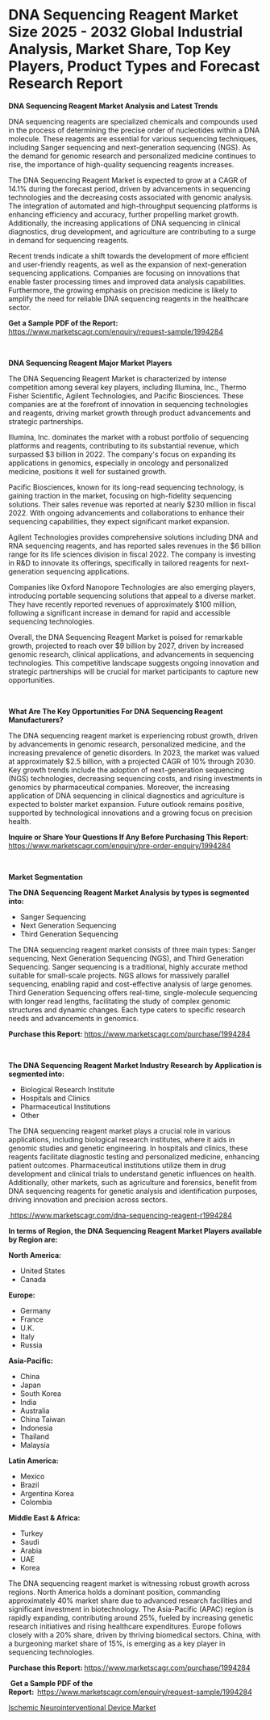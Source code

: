 <p><h1>DNA Sequencing Reagent Market Size 2025 - 2032 Global Industrial Analysis, Market Share, Top Key Players, Product Types and Forecast Research Report</h1></p><p><strong>DNA Sequencing Reagent Market Analysis and Latest Trends</strong></p>
<p><p>DNA sequencing reagents are specialized chemicals and compounds used in the process of determining the precise order of nucleotides within a DNA molecule. These reagents are essential for various sequencing techniques, including Sanger sequencing and next-generation sequencing (NGS). As the demand for genomic research and personalized medicine continues to rise, the importance of high-quality sequencing reagents increases.</p><p>The DNA Sequencing Reagent Market is expected to grow at a CAGR of 14.1% during the forecast period, driven by advancements in sequencing technologies and the decreasing costs associated with genomic analysis. The integration of automated and high-throughput sequencing platforms is enhancing efficiency and accuracy, further propelling market growth. Additionally, the increasing applications of DNA sequencing in clinical diagnostics, drug development, and agriculture are contributing to a surge in demand for sequencing reagents.</p><p>Recent trends indicate a shift towards the development of more efficient and user-friendly reagents, as well as the expansion of next-generation sequencing applications. Companies are focusing on innovations that enable faster processing times and improved data analysis capabilities. Furthermore, the growing emphasis on precision medicine is likely to amplify the need for reliable DNA sequencing reagents in the healthcare sector.</p></p>
<p><strong>Get a Sample PDF of the Report:&nbsp;</strong> <a href="https://www.marketscagr.com/enquiry/request-sample/1994284?utm_campaign=2106&utm_medium=2&utm_source=Github&utm_content=ia&utm_term=05032025&utm_id=dna-sequencing-reagent">https://www.marketscagr.com/enquiry/request-sample/1994284</a></p>
<p>&nbsp;</p>
<p><strong>DNA Sequencing Reagent Major Market Players</strong></p>
<p><p>The DNA Sequencing Reagent Market is characterized by intense competition among several key players, including Illumina, Inc., Thermo Fisher Scientific, Agilent Technologies, and Pacific Biosciences. These companies are at the forefront of innovation in sequencing technologies and reagents, driving market growth through product advancements and strategic partnerships.</p><p>Illumina, Inc. dominates the market with a robust portfolio of sequencing platforms and reagents, contributing to its substantial revenue, which surpassed $3 billion in 2022. The company's focus on expanding its applications in genomics, especially in oncology and personalized medicine, positions it well for sustained growth.</p><p>Pacific Biosciences, known for its long-read sequencing technology, is gaining traction in the market, focusing on high-fidelity sequencing solutions. Their sales revenue was reported at nearly $230 million in fiscal 2022. With ongoing advancements and collaborations to enhance their sequencing capabilities, they expect significant market expansion.</p><p>Agilent Technologies provides comprehensive solutions including DNA and RNA sequencing reagents, and has reported sales revenues in the $6 billion range for its life sciences division in fiscal 2022. The company is investing in R&D to innovate its offerings, specifically in tailored reagents for next-generation sequencing applications.</p><p>Companies like Oxford Nanopore Technologies are also emerging players, introducing portable sequencing solutions that appeal to a diverse market. They have recently reported revenues of approximately $100 million, following a significant increase in demand for rapid and accessible sequencing technologies.</p><p>Overall, the DNA Sequencing Reagent Market is poised for remarkable growth, projected to reach over $9 billion by 2027, driven by increased genomic research, clinical applications, and advancements in sequencing technologies. This competitive landscape suggests ongoing innovation and strategic partnerships will be crucial for market participants to capture new opportunities.</p></p>
<p>&nbsp;</p>
<p><strong>What Are The Key Opportunities For DNA Sequencing Reagent Manufacturers?</strong></p>
<p><p>The DNA sequencing reagent market is experiencing robust growth, driven by advancements in genomic research, personalized medicine, and the increasing prevalence of genetic disorders. In 2023, the market was valued at approximately $2.5 billion, with a projected CAGR of 10% through 2030. Key growth trends include the adoption of next-generation sequencing (NGS) technologies, decreasing sequencing costs, and rising investments in genomics by pharmaceutical companies. Moreover, the increasing application of DNA sequencing in clinical diagnostics and agriculture is expected to bolster market expansion. Future outlook remains positive, supported by technological innovations and a growing focus on precision health.</p></p>
<p><strong>Inquire or Share Your Questions If Any Before Purchasing This Report:</strong> <a href="https://www.marketscagr.com/enquiry/pre-order-enquiry/1994284?utm_campaign=2106&utm_medium=2&utm_source=Github&utm_content=ia&utm_term=05032025&utm_id=dna-sequencing-reagent">https://www.marketscagr.com/enquiry/pre-order-enquiry/1994284</a></p>
<p>&nbsp;</p>
<p><strong>Market Segmentation</strong></p>
<p><strong>The DNA Sequencing Reagent Market Analysis by types is segmented into:</strong></p>
<p><ul><li>Sanger Sequencing</li><li>Next Generation Sequencing</li><li>Third Generation Sequencing</li></ul></p>
<p><p>The DNA sequencing reagent market consists of three main types: Sanger sequencing, Next Generation Sequencing (NGS), and Third Generation Sequencing. Sanger sequencing is a traditional, highly accurate method suitable for small-scale projects. NGS allows for massively parallel sequencing, enabling rapid and cost-effective analysis of large genomes. Third Generation Sequencing offers real-time, single-molecule sequencing with longer read lengths, facilitating the study of complex genomic structures and dynamic changes. Each type caters to specific research needs and advancements in genomics.</p></p>
<p><strong>Purchase this Report:&nbsp;</strong><a href="https://www.marketscagr.com/purchase/1994284?utm_campaign=2106&utm_medium=2&utm_source=Github&utm_content=ia&utm_term=05032025&utm_id=dna-sequencing-reagent">https://www.marketscagr.com/purchase/1994284</a></p>
<p>&nbsp;</p>
<p><strong>The DNA Sequencing Reagent Market Industry Research by Application is segmented into:</strong></p>
<p><ul><li>Biological Research Institute</li><li>Hospitals and Clinics</li><li>Pharmaceutical Institutions</li><li>Other</li></ul></p>
<p><p>The DNA sequencing reagent market plays a crucial role in various applications, including biological research institutes, where it aids in genomic studies and genetic engineering. In hospitals and clinics, these reagents facilitate diagnostic testing and personalized medicine, enhancing patient outcomes. Pharmaceutical institutions utilize them in drug development and clinical trials to understand genetic influences on health. Additionally, other markets, such as agriculture and forensics, benefit from DNA sequencing reagents for genetic analysis and identification purposes, driving innovation and precision across sectors.</p></p>
<p><a href="https://www.marketscagr.com/dna-sequencing-reagent-r1994284?utm_campaign=2106&utm_medium=2&utm_source=Github&utm_content=ia&utm_term=05032025&utm_id=dna-sequencing-reagent">&nbsp;https://www.marketscagr.com/dna-sequencing-reagent-r1994284</a></p>
<p><strong>In terms of Region, the DNA Sequencing Reagent Market Players available by Region are:</strong></p>
<p>
    <p> <strong> North America: </strong>
        <ul>
            <li>United States</li>
            <li>Canada</li>
        </ul>
        </p> 
    <p> <strong> Europe: </strong>
        <ul>
            <li>Germany</li>
            <li>France</li>
            <li>U.K.</li>
            <li>Italy</li>
            <li>Russia</li>
        </ul>
        </p> 
    <p> <strong> Asia-Pacific: </strong>
        <ul>
            <li>China</li>
            <li>Japan</li>
            <li>South Korea</li>
            <li>India</li>
            <li>Australia</li>
            <li>China Taiwan</li>
            <li>Indonesia</li>
            <li>Thailand</li>
            <li>Malaysia</li>
        </ul>
        </p> 
    <p> <strong> Latin America: </strong>
        <ul>
            <li>Mexico</li>
            <li>Brazil</li>
            <li>Argentina Korea</li>
            <li>Colombia</li>
        </ul>
        </p> 
    <p> <strong> Middle East & Africa: </strong>
        <ul>
            <li>Turkey</li>
            <li>Saudi</li>
            <li>Arabia</li>
            <li>UAE</li>
            <li>Korea</li>
        </ul>
    </p>
    </p>
<p><p>The DNA sequencing reagent market is witnessing robust growth across regions. North America holds a dominant position, commanding approximately 40% market share due to advanced research facilities and significant investment in biotechnology. The Asia-Pacific (APAC) region is rapidly expanding, contributing around 25%, fueled by increasing genetic research initiatives and rising healthcare expenditures. Europe follows closely with a 20% share, driven by thriving biomedical sectors. China, with a burgeoning market share of 15%, is emerging as a key player in sequencing technologies.</p></p>
<p><strong>Purchase this Report: </strong><a href="https://www.marketscagr.com/purchase/1994284?utm_campaign=2106&utm_medium=2&utm_source=Github&utm_content=ia&utm_term=05032025&utm_id=dna-sequencing-reagent">https://www.marketscagr.com/purchase/1994284</a></p>
<p>&nbsp;<strong>Get a Sample PDF of the Report:&nbsp;&nbsp;</strong><a href="https://www.marketscagr.com/enquiry/request-sample/1994284?utm_campaign=2106&utm_medium=2&utm_source=Github&utm_content=ia&utm_term=05032025&utm_id=dna-sequencing-reagent">https://www.marketscagr.com/enquiry/request-sample/1994284</a></p>
<p><strong></strong></p>
<p><p><a href="https://github.com/YashRP12/Market-Research-Report-List-7/blob/main/ischemic-neurointerventional-device-market.md?utm_campaign=2106&utm_medium=2&utm_source=Github&utm_content=ia&utm_term=05032025&utm_id=dna-sequencing-reagent">Ischemic Neurointerventional Device Market</a></p></p>